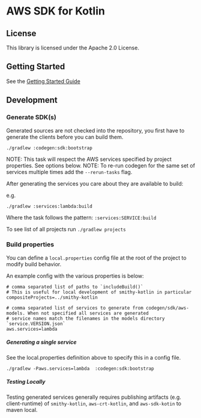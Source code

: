 # AWS SDK for Kotlin

## License

This library is licensed under the Apache 2.0 License. 


## Getting Started

See the [Getting Started Guide](docs/GettingStarted.md)


## Development

### Generate SDK(s)

Generated sources are not checked into the repository, you first have to generate the clients before you can build them.


```
./gradlew :codegen:sdk:bootstrap
```

NOTE: This task will respect the AWS services specified by project properties. See options below.
NOTE: To re-run codegen for the same set of services multiple times add the `--rerun-tasks` flag.


After generating the services you care about they are available to build:

e.g.
```
./gradlew :services:lambda:build
```


Where the task follows the pattern: `:services:SERVICE:build`

To see list of all projects run `./gradlew projects`


### Build properties

You can define a `local.properties` config file at the root of the project to modify build behavior. 

An example config with the various properties is below:

```
# comma separated list of paths to `includeBuild()`
# This is useful for local development of smithy-kotlin in particular 
compositeProjects=../smithy-kotlin

# comma separated list of services to generate from codegen/sdk/aws-models. When not specified all services are generated
# service names match the filenames in the models directory `service.VERSION.json`
aws.services=lambda
```


##### Generating a single service
See the local.properties definition above to specify this in a config file.

```
./gradlew -Paws.services=lambda  :codegen:sdk:bootstrap
```

##### Testing Locally
Testing generated services generally requires publishing artifacts (e.g. client-runtime) of `smithy-kotlin`, `aws-crt-kotlin`, and `aws-sdk-kotin` to maven local.
